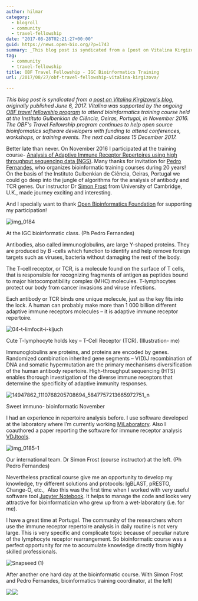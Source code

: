 ```yaml
---
author: hilmar
category:
  - blogroll
  - community
  - travel-fellowship
date: "2017-08-28T02:21:27+00:00"
guid: https://news.open-bio.org/?p=1743
summary: _This blog post is syndicated from a [post on Vitalina Kirgizova's blog](https://vitalinabiology.com/2017/06/06/bioinformatics-training-course/), originally published June 6, 2017. Vitalina was supported by the ongoing [OBF travel fellowship program](https://github.com/OBF/obf-docs/blob/master/Travel_fellowships.md) to attend bioinformatics training course held at the Instituto Gulbenkian de Ciência, Oeiras, Portugal, in November 2016._ _The OBF's Travel Fellowship program continues to help open source bioinformatics software developers with funding to attend conferences, workshops, or training events. The next call closes 15 December 2017._
tag:
  - community
  - travel-fellowship
title: OBF Travel Fellowship - IGC Bioinformatics Training
url: /2017/08/27/obf-travel-fellowship-vitalina-kirgizova/

---
```

_This blog post is syndicated from a [post on Vitalina Kirgizova's blog](https://vitalinabiology.com/2017/06/06/bioinformatics-training-course/), originally published June 6, 2017. Vitalina was supported by the ongoing [OBF travel fellowship program](https://github.com/OBF/obf-docs/blob/master/Travel_fellowships.md) to attend bioinformatics training course held at the Instituto Gulbenkian de Ciência, Oeiras, Portugal, in November 2016._ _The OBF's Travel Fellowship program continues to help open source bioinformatics software developers with funding to attend conferences, workshops, or training events. The next call closes 15 December 2017._

Better late than never. On November 2016 I participated at the training course- [Analysis of Adaptive Immune Receptor Repertoires using high throughput sequencing data (NGS)](ftp://gtpb.igc.gulbenkian.pt/bicourses/2016/AAIRR16/index.html). Many thanks for invitation for [Pedro Fernandes](http://gtpb.igc.gulbenkian.pt/bicourses/index.html), who organizes bioinformatic training courses during 20 years! On the basis of the Instituto Gulbenkian de Ciência, Oeiras, Portugal we could go deep into the jungle of algorithms for the analysis of antibody and TCR genes. Our instructor Dr [Simon Frost](http://www.vet.cam.ac.uk/directory/sdf22@cam.ac.uk) from University of Cambridge, U.K., made journey exciting and interesting.

And I specially want to thank [Open Bioinformatics Foundation](https://news.open-bio.org/about/) for supporting my participation!

![img_0184](https://vitalinabiology.files.wordpress.com/2016/12/img_0184.jpg?w=700)

At the IGC bioinformatic class. (Ph Pedro Fernandes)

Antibodies, also called immunoglobulins, are large Y-shaped proteins. They are produced by B -cells which function to identify and help remove foreign targets such as viruses, bacteria without damaging the rest of the body.

The T-cell receptor, or TCR, is a molecule found on the surface of T cells, that is responsible for recognizing fragments of antigen as peptides bound to major histocompatibility complex (MHC) molecules. T-lymphocytes protect our body from cancer invasions and viruse infections.

Each antibody or TCR binds one unique molecule, just as the key fits into the lock. A human can probably make more than 1 000 billion different adaptive immune receptors molecules – it is adaptive immune receptor repertoire.

![04-t-limfocit-i-kljuch](https://vitalinabiology.files.wordpress.com/2016/12/04-t-limfocit-i-kljuch.png?w=700)

Cute T-lymphocyte holds key – T-Cell Receptor (TCR). (Illustration- me)

Immunoglobulins are proteins, and proteins are encoded by genes. Randomized combination inherited gene segments – V(D)J recombination of DNA and somatic hypermutation are the primary mechanisms diversification of the human antibody repertoire. High-throughput sequencing (HTS) enables thorough investigation of the diverse immune receptors that determine the specificity of adaptive immunity responses.

![14947862_1110768205708694_5847757213665972751_n](https://vitalinabiology.files.wordpress.com/2017/06/14947862_1110768205708694_5847757213665972751_n.jpg?w=700)

Sweet immuno- bioinformatic November

I had an experience in repertoire analysis before. I use software developed at the laboratory where I’m currently working [MiLaboratory](https://milaboratory.com). Also I coauthored a paper reporting the software for immune receptor analysis [VDJtools](https://vitalinabiology.com/publications/).

![img_0185-1](https://vitalinabiology.files.wordpress.com/2016/12/img_0185-1.jpg?w=700)

Our international team. Dr Simon Frost (course instructor) at the left. (Ph Pedro Fernandes)

Nevertheless practical course give me an opportunity to develop my knowledge, try different solutions and protocols: IgBLAST, pRESTO, Change-O, etc.,  Also this was the first time when I worked with very useful software tool [Jupyter Notebook](http://jupyter.org). It helps to manage the code and looks very attractive for bioinformatician who grew up from a wet-laboratory (i.e. for me).

I have a great time at Portugal. The community of the researchers whom use the immune receptor repertoire analysis in daily routine is not very large. This is very specific and complicate topic because of peculiar nature of the lymphocyte receptor rearrangement. So bioinformatic course was a perfect opportunity for me to accumulate knowledge directly from highly skilled professionals.

![Snapseed (1)](https://vitalinabiology.files.wordpress.com/2017/06/snapseed-1.jpg?w=700)

After another one hard day at the bioinformatic course. With Simon Frost and Pedro Fernandes, bioinformatics training coordinator, at the left)

[![](http://feeds.wordpress.com/1.0/comments/vitalinabiology.wordpress.com/868/)](http://feeds.wordpress.com/1.0/gocomments/vitalinabiology.wordpress.com/868/)![](https://pixel.wp.com/b.gif?host=vitalinabiology.com&blog=121300637&post=868&subd=vitalinabiology&ref=&feed=1)
